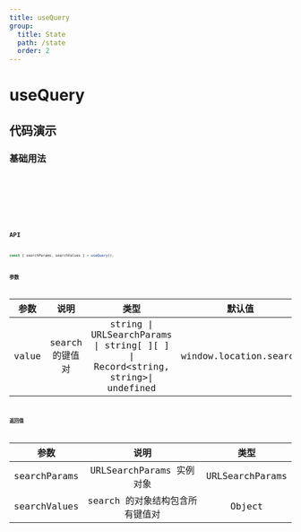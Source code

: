 ```yaml
---
title: useQuery
group:
  title: State
  path: /state
  order: 2
---
```


# useQuery

## 代码演示

### 基础用法

<code  hideActions='["CSB", "EXTERNAL"]' title="不传参数" src="./demo/demo1.tsx" />

<code  hideActions='["CSB", "EXTERNAL"]' title="参数为字符串" src="./demo/demo2.tsx" />

<code  hideActions='["CSB", "EXTERNAL"]' title="参数为数组" src="./demo/demo3.tsx" />

<code  hideActions='["CSB", "EXTERNAL"]' title="参数为对象" src="./demo/demo4.tsx" />

## API

```javascript
const { searchParams, searchValues } = useQuery();
```

### 参数

| 参数  |      说明       |                                      类型                                       |         默认值         |
| :---: | :-------------: | :-----------------------------------------------------------------------------: | :--------------------: |
| value | search 的键值对 | string \| URLSearchParams \| string[ ][ ] \| Record<string, string>\| undefined | window.location.search |

### 返回值

|     参数     |              说明               |      类型       |
| :----------: | :-----------------------------: | :-------------: |
| searchParams |    URLSearchParams 实例对象     | URLSearchParams |
| searchValues | search 的对象结构包含所有键值对 |     Object      |
